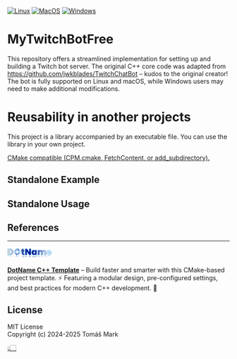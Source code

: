 
[![Linux](https://github.com/tomasmark79/MyTwitchBotFree/actions/workflows/linux.yml/badge.svg)](https://github.com/tomasmark79/MyTwitchBotFree/actions/workflows/linux.yml)
[![MacOS](https://github.com/tomasmark79/MyTwitchBotFree/actions/workflows/macos.yml/badge.svg)](https://github.com/tomasmark79/MyTwitchBotFree/actions/workflows/macos.yml)
[![Windows](https://github.com/tomasmark79/MyTwitchBotFree/actions/workflows/windows.yml/badge.svg)](https://github.com/tomasmark79/MyTwitchBotFree/actions/workflows/windows.yml)  

# MyTwitchBotFree

This repository offers a streamlined implementation for setting up and building a Twitch bot server. The original C++ core code was adapted from https://github.com/jwkblades/TwitchChatBot – kudos to the original creator! The bot is fully supported on Linux and macOS, while Windows users may need to make additional modifications.

# Reusability in another projects

This project is a library accompanied by an executable file. You can use the library in your own project.

[CMake compatible (CPM.cmake, FetchContent, or add_subdirectory).](https://github.com/tomasmark79/DotNameCppFree?tab=readme-ov-file#reusability-in-another-projects)

## Standalone Example
## Standalone Usage
## References 

---

<img src="assets/logo.png" alt="DotNameCpp Logo" width="20%">

**[DotName C++ Template](https://github.com/tomasmark79/DotNameCppFree)** – Build faster and smarter with this CMake-based project template. ⚡ Featuring a modular design, pre-configured settings, and best practices for modern C++ development. 🌟  

## License

MIT License  
Copyright (c) 2024-2025 Tomáš Mark

[👆🏻](#MyTwitchBotFree)